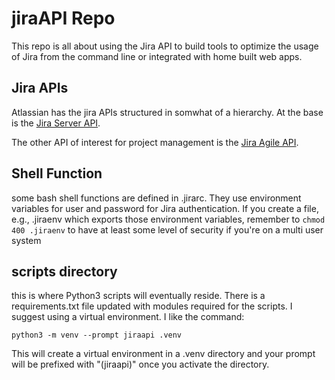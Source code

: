 # jiraAPI Repo 

This repo is all about using the Jira API to build tools to optimize the usage of Jira from the command line or integrated with home built web apps.

## Jira APIs 

Atlassian has the jira APIs structured in somwhat of a hierarchy.
At the base is the [Jira Server API](https://docs.atlassian.com/software/jira/docs/api/REST/8.18.1/).

The other API of interest  for project management is the 
[Jira Agile API](https://docs.atlassian.com/jira-software/REST/7.3.1/).


## Shell Function 

some bash shell functions are defined in .jirarc. 
They use environment variables for user and password for Jira authentication. 
If you create a file, e.g., .jiraenv which exports those environment variables, remember to `chmod 400 .jiraenv` to have at least some level of security if you're on a multi user system 

## scripts directory 

this is where Python3 scripts will eventually reside.
There is a requirements.txt file updated with modules required for the scripts.
I suggest using a virtual environment.
I like the command:
```
python3 -m venv --prompt jiraapi .venv 
```

This will create a virtual environment in a .venv directory and your prompt will be prefixed with "(jiraapi)" once you activate the directory.


